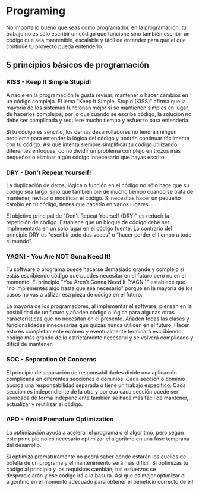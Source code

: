# Programing

No importa lo bueno que seas como programador, en la programación, tu trabajo no es sólo escribir un código que funcione sino también escribir un código que sea mantenible, escalable y fácil de entender para que el que continúe tu proyecto pueda entenderlo.

## 5 principios básicos de programación

### KISS - Keep It Simple Stupid!

A nadie en la programación le gusta revisar, mantener o hacer cambios en un código complejo. El lema "Keep It Simple, Stupid (KISS)" afirma que la mayoría de los sistemas funcionan mejor si se mantienen simples en lugar de hacerlos complejos, por lo que cuando se escribe código, la solución no debe ser complicada y requiere mucho tiempo y esfuerzo para entenderla. 

Si tu código es sencillo, los demás desarrolladores no tendrán ningún problema para entender la lógica del código y podrán continuar fácilmente con tu código. Así que intenta siempre simplificar tu código utilizando diferentes enfoques, como dividir un problema complejo en trozos más pequeños o eliminar algún código innecesario que hayas escrito.

### DRY - Don't Repeat Yourself!

La duplicación de datos, lógica o función en el código no sólo hace que su código sea largo, sino que también pierde mucho tiempo cuando se trata de mantener, revisar o modificar el código. Si necesitas hacer un pequeño cambio en tu código, tienes que hacerlo en varios lugares. 

El objetivo principal de "Don't Repeat Yourself (DRY)" es reducir la repetición de código. Establece que un bloque de código debe ser implementada en un solo lugar en el código fuente. Lo contrario del principio DRY es "escribir todo dos veces" o "hacer perder el tiempo a todo el mundo".

### YAGNI - You Are NOT Gona Need It!

Tu software o programa puede hacerse demasiado grande y complejo si estás escribiendo código que puedes necesitar en el futuro pero no en el momento. El principio "You Aren't Gonna Need It (YAGNI)" establece que "no implementes algo hasta que sea necesario" porque en la mayoría de los casos no vas a utilizar esa pieza de código en el futuro. 

La mayoría de los programadores, al implementar el software, piensan en la posibilidad de un futuro y añaden código o lógica para algunas otras características que no necesitan en el presente. Añaden todas las clases y funcionalidades innecesarias que quizás nunca utilicen en el futuro. Hacer esto es completamente erróneo y eventualmente terminará escribiendo código más grande de lo estrictamente necesarui y se volverá complicado y difícil de mantener.

### SOC - Separation Of Concerns

El principio de separación de responsabilidades divide una aplicación complicada en diferentes secciones o dominios. Cada sección o dominio aborda una responsabilidad separada o tiene un trabajo específico. Cada sección es independiente de la otra y por eso cada sección puede ser abordada de forma independiente también se hace más fácil de mantener, actualizar y reutilizar el código.

### APO - Avoid Premature Optimization

La optimización ayuda a acelerar el programa o el algoritmo, pero según este principio no es necesario optimizar el algoritmo en una fase temprana del desarrollo. 

Si optimiza prematuramente no podrá saber dónde estarán los cuellos de botella de un programa y el mantenimiento será más difícil. Si optimizas tu código al principio y los requisitos cambian, tus esfuerzos se desperdiciarán y ese código irá a la basura. Así que es mejor optimizar el algoritmo en el momento adecuado para obtener el beneficio correcto de él!



